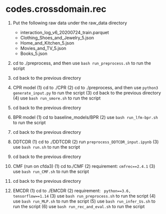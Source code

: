 # codes.crossdomain.rec

1. Put the following raw data under the raw_data directory
    - interaction_log_v6_20200724_train.parquet
    - Clothing_Shoes_and_Jewelry_5.json
    - Home_and_Kitchen_5.json
    - Movies_and_TV_5.json
    - Books_5.json
3. cd to ./preprocess, and then use `bash run_preprocess.sh` to run the script

5. cd back to the previous directory
6. CPR model
    (1) cd to ./CPR 
    (2) cd to ./preprocess, and then use `python3 generate_input.py` to run the script
    (3) cd back to the previous directory 
    (4) use `bash run_smore.sh` to run the script
5. cd back to the previous directory
6. BPR model
    (1) cd to baseline_models/BPR
    (2) use `bash run_lfm-bpr.sh` to run the script
7. cd back to the previous directory
8. DDTCDR
    (1) cd to ./DDTCDR
    (2) run `preprocess_DDTCDR_input.ipynb`
    (3) use `bash run.sh` to run the script
9. cd back to the previous directory
10. CMF (run on cfda3)
    (1) cd to./CMF
    (2) requirement: `cmfrec==2.4.1` 
    (3) use `bash run_CMF.sh` to run the script 
    
11. cd back to the previous directory
12. EMCDR
    (1) cd to ./EMCDR
    (2) requirement: ```
python==3.6, 
tensorflow==1.14```
    (3) use `bash run_preprocess.sh` to run the script
    (4) use `bash run_MLP.sh` to run the script
    (5) use  `bash run_infer_Us.sh` to run the script
    (6) use `bash run_rec_and_eval.sh` to run the script
